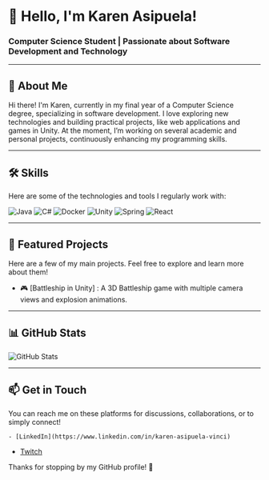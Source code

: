 # 👋 Hello, I'm Karen Asipuela!
### Computer Science Student | Passionate about Software Development and Technology

---

## 🌟 About Me
Hi there! I'm Karen, currently in my final year of a Computer Science degree, specializing in software development. I love exploring new technologies and building practical projects, like web applications and games in Unity. At the moment, I’m working on several academic and personal projects, continuously enhancing my programming skills.

---

## 🛠 Skills
Here are some of the technologies and tools I regularly work with:

![Java](https://img.shields.io/badge/Java-%23ED8B00.svg?style=for-the-badge&logo=java&logoColor=white)
![C#](https://img.shields.io/badge/C%23-%23239120.svg?style=for-the-badge&logo=c-sharp&logoColor=white)
![Docker](https://img.shields.io/badge/Docker-2496ED?style=for-the-badge&logo=docker&logoColor=white)
![Unity](https://img.shields.io/badge/Unity-%23000000.svg?style=for-the-badge&logo=unity&logoColor=white)
![Spring](https://img.shields.io/badge/Spring-%236DB33F.svg?style=for-the-badge&logo=spring&logoColor=white)
![React](https://img.shields.io/badge/React-%2320232a.svg?style=for-the-badge&logo=react&logoColor=%2361DAFB)

---

## 🌈 Featured Projects
Here are a few of my main projects. Feel free to explore and learn more about them!

- 🎮 [Battleship in Unity] : A 3D Battleship game with multiple camera views and explosion animations.

---

## 📊 GitHub Stats
![GitHub Stats](https://github-readme-stats.vercel.app/api?username=karen-asipuela-vinci&show_icons=true&theme=radical)

---

## 📫 Get in Touch
You can reach me on these platforms for discussions, collaborations, or to simply connect!

``` - [LinkedIn](https://www.linkedin.com/in/karen-asipuela-vinci) ```
- [Twitch](https://twitch.tv/Kaeli1834)

Thanks for stopping by my GitHub profile! 🚀
